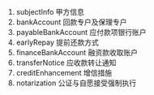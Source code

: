 1. subjectInfo 甲方信息
2. bankAccount 回款专户及保理专户
3. payableBankAccount 应付款项银行账户
4. earlyRepay 提前还款方式
5. financeBankAccount 融资款收取账户
6. transferNotice 应收款转让通知
7. creditEnhancement 增信措施
8. notarization 公证与自愿接受强制执行
